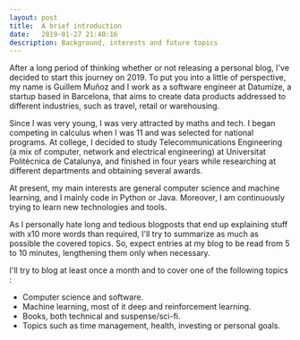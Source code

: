 ```yaml
---
layout: post
title:  A brief introduction
date:   2019-01-27 21:40:16
description: Background, interests and future topics
---
```

After a long period of thinking whether or not releasing a personal blog, I've decided to start this journey on 2019. To put you into a little of perspective, my name is Guillem Muñoz and I work as a software engineer at Datumize, a startup based in Barcelona, that aims to create data products addressed to different industries, such as travel, retail or warehousing.

Since I was very young, I was very attracted by maths and tech. I began competing in calculus when I was 11 and was selected for national programs. At college, I decided to study Telecommunications Engineering (a mix of computer, network and electrical engineering) at Universitat Politècnica de Catalunya, and finished in four years while researching at different departments and obtaining several awards.

At present, my main interests are general computer science and machine learning, and I mainly code in Python or Java. Moreover, I am continuously trying to learn new technologies and tools.

As I personally hate long and tedious blogposts that end up explaining stuff with x10 more words than required, I'll try to summarize as much as possible the covered topics. So, expect entries at my blog to be read from 5 to 10 minutes, lengthening them only when necessary.

I'll try to blog at least once a month and to cover one of the following topics :

<ul>
	<li>Computer science and software.</li>
	<li>Machine learning, most of it deep and reinforcement learning.</li>
	<li>Books, both technical and suspense/sci-fi.</li>
	<li>Topics such as time management, health, investing or personal goals.</li>
</ul>
